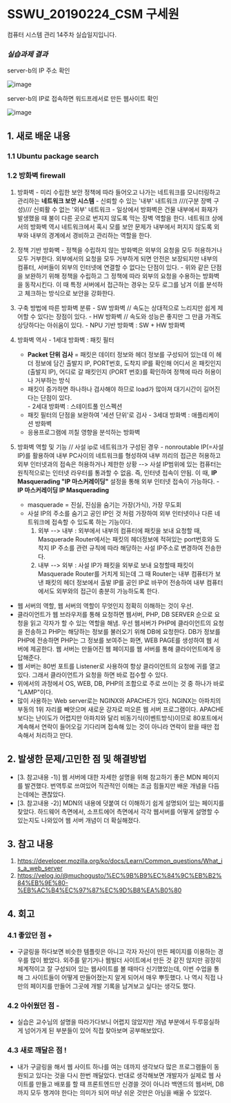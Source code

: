 # SSWU_20190224_CSM 구세원 

컴퓨터 시스템 관리 14주차 실습일지입니다.

### *실습과제 결과*

server-b의 IP 주소 확인

![image](https://user-images.githubusercontent.com/65717358/120226750-c1ecf100-c282-11eb-887c-aff1bd53e850.png)


server-b의 IP로 접속하면 워드프레서로 만든 웹사이트 확인

![image](https://user-images.githubusercontent.com/65717358/120226774-cfa27680-c282-11eb-9622-a9314a9ead76.png)


 
## 1. 새로 배운 내용

### 1.1 Ubuntu package search


### 1.2 방화벽 firewall
  1) 방화벽
    - 미리 수립한 보안 정책에 따라 들어오고 나가는 네트워크를 모니터링하고 관리하는 **네트워크 보안 시스템**
    - 신뢰할 수 있는 '내부' 내트워크 ///(구분 장벽 구성)/// 신뢰활 수 없는 '외부' 네트워크
    - 일상에서 방화벽은 건물 내부에서 화재가 발생했을 때 불이 다른 곳으로 번지지 않도록 막는 장벽 역할을 한다. 
      네트워크 상에서의 방화벽 역시 네트워크에서 혹시 모를 보안 문제가 내부에서 퍼지지 않도록 외부와 내부의 경계에서 경비하고 관리하는 역할을 한다. 
  
  2) 정책 기반 방화벽 
    - 정책을 수립하지 않는 방화벽은 외부의 요청을 모두 허용하거나 모두 거부한다. 외부에서의 요청을 모두 거부하게 되면 안전은 보장되지만 내부의 컴퓨터, 서버들이 외부의 인터넷에 연결할 수 없다는 단점이 있다. 
    - 위와 같은 단점을 보완하기 위해 정책을 수립하고 그 정책에 따라 외부의 요청을 수용하는 방화벽을 동작시킨다. 이 때 특정 서버에서 접근하는 경우는 모두 로그를 남겨 이를 분석하고 체크하는 방식으로 보안을 강화한다. 
  
  3) 구축 방법에 따른 방화벽 분류
    - SW 방화벽 // 속도는 상대적으로 느리지만 쉽게 제어할 수 있다는 장점이 있다. 
    - HW 방화벽 // 속도와 성능은 좋지만 그 만큼 가격도 상당하다는 아쉬움이 있다.
    - NPU 기반 방화벽 : SW + HW 방화벽 
  
  4) 방화벽 역사
    - 1세대 방화벽 : 패킷 필터 
      - **Packet 단위 검사** = 패킷은 데이터 정보와 헤더 정보를 구성되어 있는데 이 헤더 정보에 담긴 출발지 IP, PORT번호, 도착지 IP를 확인해 어디서 온 패킷인지(출발지 IP), 어디로 갈 패킷인지 (PORT 번호)를 확인하여 정책에 따라 허용이나 거부하는 방식 
      - 패킷이 증가하면 하나하나 검사해야 하므로 load가 많아져 대기시간이 길어진다는 단점이 있다.    
    - 2세대 방화벽 : 스테이트풀  인스펙션 
      - 패킷 필터의 단점을 보완하여 '세션 단위'로 검사 
    - 3세대 방화벽 : 애플리케이션 방화벽   
      - 응용프로그램에 끼칠 영향을 분석하는 방화벽 
      
  5) 방화벽 역할 및 기능 // 사설 ip로 네트워크가 구성된 경우
    - nonroutable IP(=사설 IP)를 활용하여 내부 PC사이의 네트워크를 형성하여 내부 끼리의 접근은 허용하고 외부 인터넷과의 접속은 허용하거나 제한한 상황 --> 사설 IP범위에 있는 컴퓨터는 원칙적으로는 인터넷 라우터를 통과할 수 없음. 즉, 인터넷 접속이 안됨. 이 때, **IP Masquerading "IP 마스커레이딩"** 설정을 통해 외부 인터넷 접속이 가능하다.
    - **IP 마스커레이딩 IP Masquerading**
      - masquerade = 진실, 진심을 숨기는 가장(가식), 가장 무도회
      - 사설 IP의 주소를 숨기고 공인 IP인 것 처럼 가장하여 외부 인터넷이나 다른 네트워크에 접속할 수 있도록 하는 기능이다. 
      	1) 외부 --> 내부 : 외부에서 내부의 컴퓨터에 패킷을 보내 요청할 때, Masquerade Router에서는 패킷의 헤더정보에 적혀있는 port번호와 도착지 IP 주소를 관련 규칙에 따라 해당하는 사설 IP주소로 변경하여 전송한다.  
      	2) 내부 --> 외부 : 사설 IP가 패킷을 외부로 보내 요청할때 패킷이 Masquerade Router를 거치게 되는데 그 때 Router는 내부 컴퓨터가 보낸 패킷의 헤더 정보에서 출발 IP를 공인 IP로 바꾸어 전송하여 내부 컴퓨터에서도 외부와의 접근이 충분히 가능하도록 한다. 
      	
     

- 웹 서버의 역할, 웹 서버의 역할이 무엇인지 정확히 이해하는 것이 우선. 
- 클라이언트가 웹 브라우저를 통해 요청하면 웹서버, PHP, DB SERVER 순으로 요청을 읽고 각자가 할 수 있는 역할을 해냄. 우선 웹서버가 PHP에 클라이언트의 요청을 전송하고 PHP는 해당하는 정보를 불러오기 위해 DB에 요청한다. DB가 정보를 PHP에 전송하면 PHP는 그 정보를 보여주는 화면, WEB PAGE를 생성하여 웹 서버에 제공한다. 웹 서버는 만들어진 웹 페이지를 웹 서버를 통해 클라이언트에게 응답해준다. 
- 웹 서버는 80번 포트를 Listener로 사용하여 항상 클라이언트의 요청에 귀를 열고 있다. 그래서 클라이언트가 요청을 하면 바로 접수할 수 있다. 
- 위에서의 과정에서 OS, WEB, DB, PHP의 조합으로 주로 쓰이는 것 중 하나가 바로 "LAMP"이다. 
- 많이 사용하는 Web server로는 NGINX와 APACHE가 있다. NGINX는 아파치의 부동의 1위 자리를 빼앗으며 새로운 강자로 떠오른 웹 서버 프로그램이다. APACHE보다는 난이도가 어렵지만 아파치와 달리 비동기식(이벤트방식)이므로 80포트에서 계속해서 연락이 들어오길 기다리며 접속해 있는 것이 아니라 연락이 왔을 때만 접속해서 처리하고 만다. 


## 2. 발생한 문제/고민한 점 및 해결방법

- [3. 참고내용 -1)] 웹 서버에 대한 자세한 설명을 위해 참고하기 좋은 MDN 페이지를 발견했다. 번역투로 쓰여있어 직관적인 이해는 조금 힘들지만 배운 개념을 다듬는데에는 괜찮았다. 
- [3. 참고내용 -2)] MDN의 내용에 덧붙여 더 이해하기 쉽게 설명되어 있는 페이지를 찾았다. 하드웨어 측면에서, 소프트에어 측면에서 각각 웹서버를 어떻게 설명할 수 있는지도 나와있어 웹 서버 개념이 더 확실해졌다.  

## 3. 참고 내용

1) https://developer.mozilla.org/ko/docs/Learn/Common_questions/What_is_a_web_server 
2) https://velog.io/@muchogusto/%EC%9B%B9%EC%84%9C%EB%B2%84%EB%9E%80-%EB%AC%B4%EC%97%87%EC%9D%B8%EA%B0%80

## 4. 회고    
    
### 4.1 좋았던 점 +
	
- 구글링을 하다보면 비슷한 템플릿은 아니고 각자 자신이 만든 페이지를 이용하는 경우를 많이 봤었다. 외주를 맡기거나 웹빌더 사이트에서 만든 것 같진 않지만 굉장히 체계적이고 잘 구성되어 있는 웹사이트를 볼 때마다 신기했었는데, 이번 수업을 통해 그 사이트들이 어떻게 만들어졌는지 알게 되어서 매우 뿌듯했다. 나 역시 직접 나만의 페이지를 만들어 그곳에 개발 기록을 남겨보고 싶다는 생각도 했다. 

### 4.2 아쉬웠던 점 -
	
- 실습은 교수님의 설명을 따라가다보니 어렵지 않았지만 개념 부분에서 두루뭉실하게 넘어가게 된 부분들이 있어 직접 찾아보며 공부해보았다. 

### 4.3 새로 깨달은 점 !

- 내가 구글링을 해서 웹 사이트 하나를 여는 데까지 생각보다 많은 프로그램들이 동원되고 있다는 것을 다시 한번 깨달았다. 반대로 생각해보면 개발자가 실제로 웹 사이트를  만들고 배포를 할 때 프론트엔드만 신경쓸 것이 아니라 백엔드의 웹서버, DB까지 모두 챙겨야 한다는 의미가 되어 마냥 쉬운 것만은 아님을 배울 수 있었다. 
